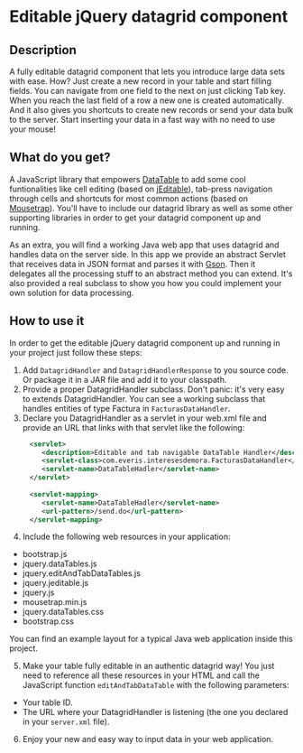 Editable jQuery datagrid component
==================================

Description
-----------

A fully editable datagrid component that lets you introduce large data sets with ease. How? Just create a new record in your table and start filling fields. You can navigate from one field to the next on just clicking Tab key. When you reach the last field of a row a new one is created automatically. And it also gives you shortcuts to create new records or send your data bulk to the server. Start inserting your data in a fast way with no need to use your mouse!

What do you get?
----------------

A JavaScript library that empowers [DataTable](http://datatables.net/) to add some cool funtionalities like cell editing (based on [jEditable](http://www.appelsiini.net/projects/jeditable)), tab-press navigation through cells and shortcuts for most common actions (based on [Mousetrap](http://craig.is/killing/mice)). You'll have to include our datagrid library as well as some other supporting libraries in order to get your datagrid component up and running.

As an extra, you will find a working Java web app that uses datagrid and handles data on the server side. In this app we provide an abstract Servlet that receives data in JSON format and parses it with [Gson](https://sites.google.com/site/gson/). Then it delegates all the processing stuff to an abstract method you can extend. It's also provided a real subclass to show you how you could implement your own solution for data processing.

How to use it
-------------

In order to get the editable jQuery datagrid component up and running in your project just follow these steps:

1. Add `DatagridHandler` and `DatagridHandlerResponse` to you source code. Or package it in a JAR file and add it to your classpath.
2. Provide a proper DatagridHandler subclass. Don't panic: it's very easy to extends DatagridHandler. You can see a working subclass that handles entities of type Factura in `FacturasDataHandler`.
3. Declare you DatagridHandler as a servlet in your web.xml file and provide an URL that links with that servlet like the following:
```xml
     <servlet>
        <description>Editable and tab navigable DataTable Handler</description>
        <servlet-class>com.everis.interesesdemora.FacturasDataHandler</servlet-class>
        <servlet-name>DataTableHadler</servlet-name>
     </servlet>
     
     <servlet-mapping>
        <servlet-name>DataTableHadler</servlet-name>
        <url-pattern>/send.do</url-pattern>
     </servlet-mapping>
```
4. Include the following web resources in your application:

* bootstrap.js
* jquery.dataTables.js
* jquery.editAndTabDataTables.js
* jquery.jeditable.js
* jquery.js
* mousetrap.min.js
* jquery.dataTables.css
* bootstrap.css

You can find an example layout for a typical Java web application inside this project.

5. Make your table fully editable in an authentic datagrid way! You just need to reference all these resources in your HTML and call the JavaScript function `editAndTabDataTable` with the following parameters:

* Your table ID.
* The URL where your DatagridHandler is listening (the one you declared in your `server.xml` file).

6. Enjoy your new and easy way to input data in your web application.